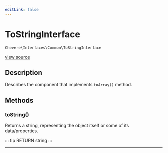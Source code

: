 ```yaml
---
editLink: false
---
```


# ToStringInterface

`Chevere\Interfaces\Common\ToStringInterface`

[view source](https://github.com/chevere/chevere/blob/master/Common/ToStringInterface.php)

## Description

Describes the component that implements `toArray()` method.

## Methods

### toString()

Returns a string, representing the object itself or some of its data/properties.

::: tip RETURN
string
:::

---
